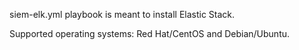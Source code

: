 siem-elk.yml playbook is meant to install Elastic Stack.

Supported operating systems: Red Hat/CentOS and Debian/Ubuntu.